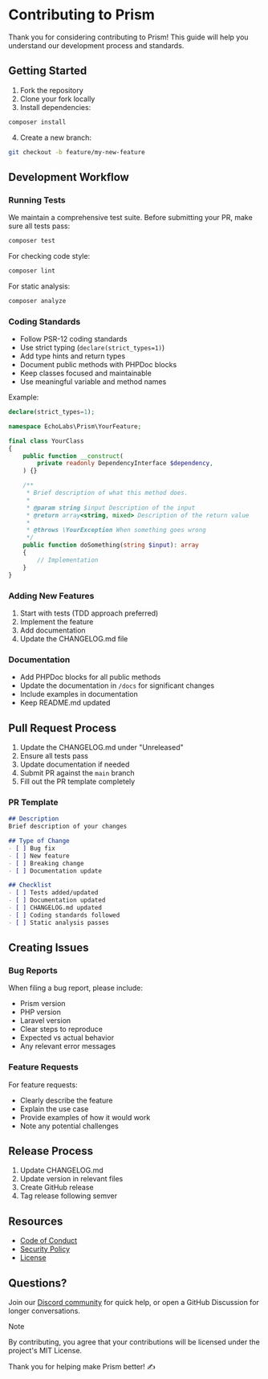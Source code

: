 # Contributing to Prism

Thank you for considering contributing to Prism! This guide will help you understand our development process and standards.

## Getting Started

1. Fork the repository
2. Clone your fork locally
3. Install dependencies:
```bash
composer install
```
4. Create a new branch:
```bash
git checkout -b feature/my-new-feature
```

## Development Workflow

### Running Tests

We maintain a comprehensive test suite. Before submitting your PR, make sure all tests pass:

```bash
composer test
```

For checking code style:
```bash
composer lint
```

For static analysis:
```bash
composer analyze
```

### Coding Standards

- Follow PSR-12 coding standards
- Use strict typing (`declare(strict_types=1)`)
- Add type hints and return types
- Document public methods with PHPDoc blocks
- Keep classes focused and maintainable
- Use meaningful variable and method names

Example:
```php
declare(strict_types=1);

namespace EchoLabs\Prism\YourFeature;

final class YourClass
{
    public function __construct(
        private readonly DependencyInterface $dependency,
    ) {}

    /**
     * Brief description of what this method does.
     *
     * @param string $input Description of the input
     * @return array<string, mixed> Description of the return value
     *
     * @throws \YourException When something goes wrong
     */
    public function doSomething(string $input): array
    {
        // Implementation
    }
}
```

### Adding New Features

1. Start with tests (TDD approach preferred)
2. Implement the feature
3. Add documentation
4. Update the CHANGELOG.md file

### Documentation

- Add PHPDoc blocks for all public methods
- Update the documentation in `/docs` for significant changes
- Include examples in documentation
- Keep README.md updated

## Pull Request Process

1. Update the CHANGELOG.md under "Unreleased"
2. Ensure all tests pass
3. Update documentation if needed
4. Submit PR against the `main` branch
5. Fill out the PR template completely

### PR Template

```markdown
## Description
Brief description of your changes

## Type of Change
- [ ] Bug fix
- [ ] New feature
- [ ] Breaking change
- [ ] Documentation update

## Checklist
- [ ] Tests added/updated
- [ ] Documentation updated
- [ ] CHANGELOG.md updated
- [ ] Coding standards followed
- [ ] Static analysis passes
```

## Creating Issues

### Bug Reports

When filing a bug report, please include:

- Prism version
- PHP version
- Laravel version
- Clear steps to reproduce
- Expected vs actual behavior
- Any relevant error messages

### Feature Requests

For feature requests:

- Clearly describe the feature
- Explain the use case
- Provide examples of how it would work
- Note any potential challenges

## Release Process

1. Update CHANGELOG.md
2. Update version in relevant files
3. Create GitHub release
4. Tag release following semver

## Resources

- [Code of Conduct](CODE_OF_CONDUCT.md)
- [Security Policy](SECURITY.md)
- [License](LICENSE.md)

## Questions?

Join our [Discord community](https://discord.gg/example) for quick help, or open a GitHub Discussion for longer conversations.

> [!NOTE]
> By contributing, you agree that your contributions will be licensed under the project's MIT License.

Thank you for helping make Prism better! ✍️
